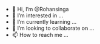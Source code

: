 - 👋 Hi, I’m @Rohansinga
- 👀 I’m interested in ...
- 🌱 I’m currently learning ...
- 💞️ I’m looking to collaborate on ...
- 📫 How to reach me ...

<!---
Rohansinga/Rohansinga is a ✨ special ✨ repository because its `README.md` (this file) appears on your GitHub profile.
You can click the Preview link to take a look at your changes.
--->
